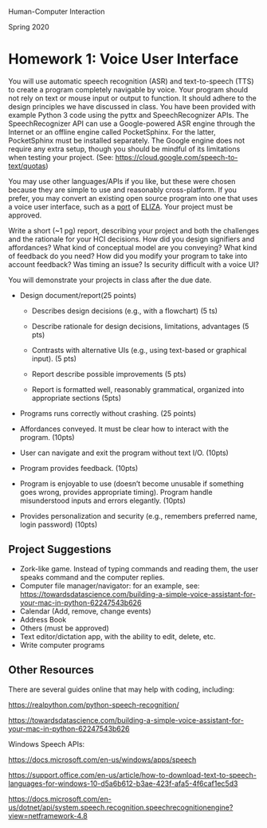 Human-Computer Interaction

Spring 2020



# Homework 1: Voice User Interface



You will use automatic speech recognition (ASR) and text-to-speech (TTS) to create a program completely navigable by voice. Your program should not rely on text or mouse input or output to function. It should adhere to the design principles we have discussed in class. You have been provided with example Python 3 code using the pyttx and SpeechRecognizer APIs.  The SpeechRecognizer API can use a Google-powered ASR engine through the Internet or an offline engine called PocketSphinx.  For the latter, PocketSphinx must be installed separately.  The Google engine does not require any extra setup, though you should be mindful of its limitations when testing your project. (See: https://cloud.google.com/speech-to-text/quotas)

You may use other languages/APIs if you like, but these were chosen because they are simple to use and reasonably cross-platform. If you prefer, you may convert an existing open source program into one that uses a voice user interface, such as a [port](https://www.smallsurething.com/implementing-the-famous-eliza-chatbot-in-python/) of [ELIZA](https://en.wikipedia.org/wiki/ELIZA). Your project must be approved.

Write a short (~1 pg) report, describing your project and both the challenges and the rationale for your HCI decisions. How did you design signifiers and affordances? What kind of conceptual model are you conveying? What kind of feedback do you need? How did you modify your program to take into account feedback? Was timing an issue? Is security difficult with a voice UI?

You will demonstrate your projects in class after the due date.



* Design document/report(25 points)

  * Describes design decisions (e.g., with a flowchart) (5 ts)

  * Describe rationale for design decisions, limitations, advantages (5 pts)

  * Contrasts with alternative UIs (e.g., using text-based or graphical input). (5 pts)

  * Report describe possible improvements (5 pts)

  * Report is formatted well, reasonably grammatical, organized into appropriate sections (5pts)

    

* Programs runs correctly without crashing. (25 points)

* Affordances conveyed. It must be clear how to interact with the program. (10pts)

* User can navigate and exit the program without text I/O. (10pts)

* Program provides feedback. (10pts)

* Program is enjoyable to use (doesn’t become unusable if something goes wrong, provides appropriate timing). Program handle misunderstood inputs and errors elegantly. (10pts)

* Provides personalization and security (e.g., remembers preferred name, login password) (10pts)

## Project Suggestions

* Zork-like game.  Instead of typing commands and reading them, the user speaks command and the computer replies.
* Computer file manager/navigator: for an example, see: https://towardsdatascience.com/building-a-simple-voice-assistant-for-your-mac-in-python-62247543b626
* Calendar (Add, remove, change events)
* Address Book
* Others (must be approved)
* Text editor/dictation app, with the ability to edit, delete, etc.
* Write computer programs



## Other Resources

There are several guides online that may help with coding, including:

https://realpython.com/python-speech-recognition/

https://towardsdatascience.com/building-a-simple-voice-assistant-for-your-mac-in-python-62247543b626

Windows Speech APIs:

 https://docs.microsoft.com/en-us/windows/apps/speech

https://support.office.com/en-us/article/how-to-download-text-to-speech-languages-for-windows-10-d5a6b612-b3ae-423f-afa5-4f6caf1ec5d3

https://docs.microsoft.com/en-us/dotnet/api/system.speech.recognition.speechrecognitionengine?view=netframework-4.8





